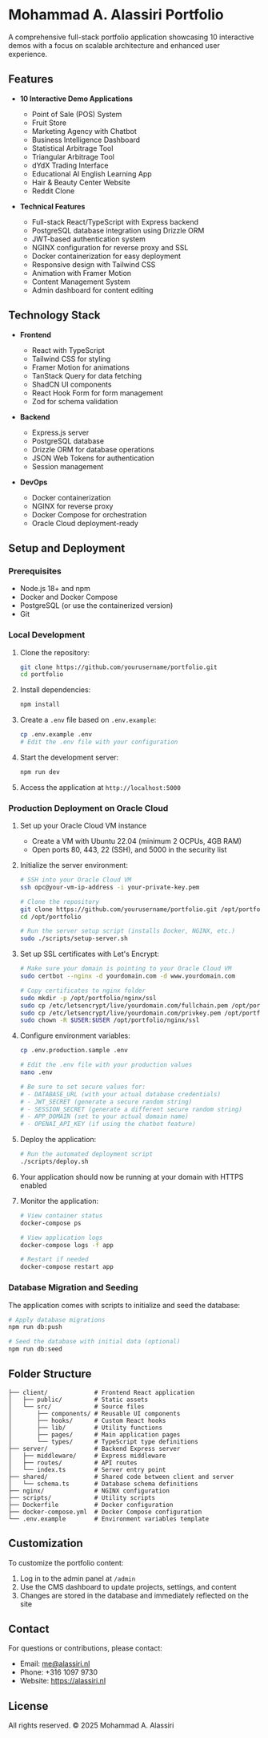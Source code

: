# Mohammad A. Alassiri Portfolio

A comprehensive full-stack portfolio application showcasing 10 interactive demos with a focus on scalable architecture and enhanced user experience.

## Features

- **10 Interactive Demo Applications**
  - Point of Sale (POS) System
  - Fruit Store
  - Marketing Agency with Chatbot
  - Business Intelligence Dashboard
  - Statistical Arbitrage Tool
  - Triangular Arbitrage Tool
  - dYdX Trading Interface
  - Educational AI English Learning App
  - Hair & Beauty Center Website
  - Reddit Clone

- **Technical Features**
  - Full-stack React/TypeScript with Express backend
  - PostgreSQL database integration using Drizzle ORM
  - JWT-based authentication system
  - NGINX configuration for reverse proxy and SSL
  - Docker containerization for easy deployment
  - Responsive design with Tailwind CSS
  - Animation with Framer Motion
  - Content Management System
  - Admin dashboard for content editing

## Technology Stack

- **Frontend**
  - React with TypeScript
  - Tailwind CSS for styling
  - Framer Motion for animations
  - TanStack Query for data fetching
  - ShadCN UI components
  - React Hook Form for form management
  - Zod for schema validation

- **Backend**
  - Express.js server
  - PostgreSQL database
  - Drizzle ORM for database operations
  - JSON Web Tokens for authentication
  - Session management

- **DevOps**
  - Docker containerization
  - NGINX for reverse proxy
  - Docker Compose for orchestration
  - Oracle Cloud deployment-ready

## Setup and Deployment

### Prerequisites

- Node.js 18+ and npm
- Docker and Docker Compose
- PostgreSQL (or use the containerized version)
- Git

### Local Development

1. Clone the repository:
   ```bash
   git clone https://github.com/yourusername/portfolio.git
   cd portfolio
   ```

2. Install dependencies:
   ```bash
   npm install
   ```

3. Create a `.env` file based on `.env.example`:
   ```bash
   cp .env.example .env
   # Edit the .env file with your configuration
   ```

4. Start the development server:
   ```bash
   npm run dev
   ```

5. Access the application at `http://localhost:5000`

### Production Deployment on Oracle Cloud

1. Set up your Oracle Cloud VM instance
   - Create a VM with Ubuntu 22.04 (minimum 2 OCPUs, 4GB RAM)
   - Open ports 80, 443, 22 (SSH), and 5000 in the security list

2. Initialize the server environment:
   ```bash
   # SSH into your Oracle Cloud VM
   ssh opc@your-vm-ip-address -i your-private-key.pem
   
   # Clone the repository 
   git clone https://github.com/yourusername/portfolio.git /opt/portfolio
   cd /opt/portfolio
   
   # Run the server setup script (installs Docker, NGINX, etc.)
   sudo ./scripts/setup-server.sh
   ```

3. Set up SSL certificates with Let's Encrypt:
   ```bash
   # Make sure your domain is pointing to your Oracle Cloud VM
   sudo certbot --nginx -d yourdomain.com -d www.yourdomain.com
   
   # Copy certificates to nginx folder
   sudo mkdir -p /opt/portfolio/nginx/ssl
   sudo cp /etc/letsencrypt/live/yourdomain.com/fullchain.pem /opt/portfolio/nginx/ssl/server.crt
   sudo cp /etc/letsencrypt/live/yourdomain.com/privkey.pem /opt/portfolio/nginx/ssl/server.key
   sudo chown -R $USER:$USER /opt/portfolio/nginx/ssl
   ```

4. Configure environment variables:
   ```bash
   cp .env.production.sample .env
   
   # Edit the .env file with your production values
   nano .env
   
   # Be sure to set secure values for:
   # - DATABASE_URL (with your actual database credentials)
   # - JWT_SECRET (generate a secure random string)
   # - SESSION_SECRET (generate a different secure random string)
   # - APP_DOMAIN (set to your actual domain name)
   # - OPENAI_API_KEY (if using the chatbot feature)
   ```

5. Deploy the application:
   ```bash
   # Run the automated deployment script
   ./scripts/deploy.sh
   ```

6. Your application should now be running at your domain with HTTPS enabled

7. Monitor the application:
   ```bash
   # View container status
   docker-compose ps
   
   # View application logs
   docker-compose logs -f app
   
   # Restart if needed
   docker-compose restart app
   ```

### Database Migration and Seeding

The application comes with scripts to initialize and seed the database:

```bash
# Apply database migrations
npm run db:push

# Seed the database with initial data (optional)
npm run db:seed
```

## Folder Structure

```
├── client/             # Frontend React application
│   ├── public/         # Static assets
│   └── src/            # Source files
│       ├── components/ # Reusable UI components
│       ├── hooks/      # Custom React hooks
│       ├── lib/        # Utility functions
│       ├── pages/      # Main application pages
│       └── types/      # TypeScript type definitions
├── server/             # Backend Express server
│   ├── middleware/     # Express middleware
│   ├── routes/         # API routes
│   └── index.ts        # Server entry point
├── shared/             # Shared code between client and server
│   └── schema.ts       # Database schema definitions
├── nginx/              # NGINX configuration
├── scripts/            # Utility scripts
├── Dockerfile          # Docker configuration
├── docker-compose.yml  # Docker Compose configuration
└── .env.example        # Environment variables template
```

## Customization

To customize the portfolio content:

1. Log in to the admin panel at `/admin`
2. Use the CMS dashboard to update projects, settings, and content
3. Changes are stored in the database and immediately reflected on the site

## Contact

For questions or contributions, please contact:
- Email: me@alassiri.nl
- Phone: +316 1097 9730
- Website: https://alassiri.nl

## License

All rights reserved. © 2025 Mohammad A. Alassiri